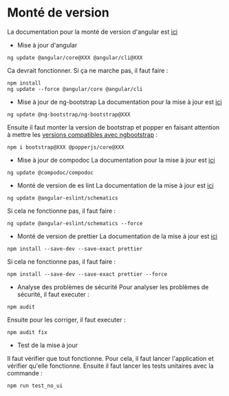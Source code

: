 # Monté de version

La documentation pour la monté de version d'angular est [ici](https://update.angular.io/)

- Mise à jour d'angular

```shell
ng update @angular/core@XXX @angular/cli@XXX
```

Ca devrait fonctionner. Si ça ne marche pas, il faut faire :

```shell
npm install
ng update --force @angular/core @angular/cli
```

- Mise à jour de ng-bootstrap
  La documentation pour la mise à jour est [ici](https://ng-bootstrap.github.io/#/getting-started)

```shell
ng update @ng-bootstrap/ng-bootstrap@XXX
```

Ensuite il faut monter la version de bootstrap et popper en faisant attention à mettre les [versions compatibles avec ngbootstrap](https://ng-bootstrap.github.io/#/getting-started) :

```shell
npm i bootstrap@XXX @popperjs/core@XXX
```

- Mise à jour de compodoc
  La documentation pour la mise à jour est [ici](https://compodoc.app/guides/installation.html)

```shell
ng update @compodoc/compodoc
```

- Monté de version de es lint
  La documentation de la mise à jour est [ici](https://github.com/angular-eslint/angular-eslint)

```shell
ng update @angular-eslint/schematics
```

Si cela ne fonctionne pas, il faut faire :

```shell
ng update @angular-eslint/schematics --force
```

- Monté de version de prettier
  La documentation de la mise à jour est [ici](https://prettier.io/docs/en/install.html)

```shell
npm install --save-dev --save-exact prettier
```

Si cela ne fonctionne pas, il faut faire :

```shell
npm install --save-dev --save-exact prettier --force
```

- Analyse des problèmes de sécurité
  Pour analyser les problèmes de sécurité, il faut executer :

```shell
npm audit
```

Ensuite pour les corriger, il faut executer :

```shell
npm audit fix
```

- Test de la mise à jour

Il faut vérifier que tout fonctionne. Pour cela, il faut lancer l'application et vérifier qu'elle fonctionne.
Ensuite il faut lancer les tests unitaires avec la commande :

```shell
npm run test_no_ui
```

